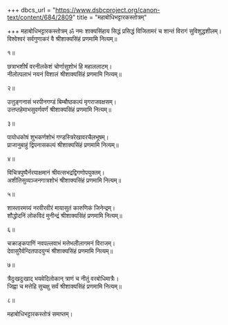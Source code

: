 +++
dbcs_url = "https://www.dsbcproject.org/canon-text/content/684/2809"
title = "महाबोधिभट्टारकस्तोत्रम्"

+++
महाबोधिभट्टारकस्तोत्रम्
ॐ नमः शाक्यसिंहाय
सिद्धं प्रसिद्धं विजितामरं च शान्तं विरागं सुविशुद्धशीलम्।  
विश्वेश्वरं सर्वगुणाकरं वै श्रीशाक्यसिंहं प्रणमामि नित्यम्॥

१॥

छत्राभशीर्षं वरनीलकेशं चोर्णासुशोभं हि महाललाटम्।  
नीलोत्पलाभं नयनं विशालं श्रीशाक्यसिंहं प्रणमामि नित्यम्॥

२॥

उत्तुङ्गनासं भरपीनगण्डं बिम्बौष्ठकल्पं मृगराजवक्षसम्।  
उत्तप्तहेमाभसुवर्णवर्णं श्रीशाक्यसिंहं प्रणमामि नित्यम्॥

३॥

पायोधकोषं शुभकर्णशोभं गण्डस्त्रिरेखावरचैलभूषम्।  
प्राजानुबाहुं द्विपनासकल्पं श्रीशाक्यसिंहं प्रणमामि नित्यम्॥

४॥

विचित्रपुष्पैर्नरयाक्षमानं श्रीवत्सभद्रद्विगणोपयुक्तम्।  
अशीतिसुव्यञ्जनगात्रशोभं श्रीशाक्यसिंहं प्रणमामि नित्यम्॥

५॥

शास्तारमग्र्यं नरवीरवीरं मायासुतं कारुणिकं जिनेन्द्रम्।  
शौद्धोदनिं लोकविदं मुनीन्द्रं श्रीशाक्यसिंहं प्रणमामि नित्यम्॥

६॥

चक्राङ्कपाणिं नवपल्लवाभं मत्तेभलीलागमनं विराजम्।  
देवासुरैर्वन्दितपादयुग्मं श्रीशाक्यसिंहं प्रणमामि नित्यम्॥

७॥

त्रैदुःखदुःखाद् भयवेदिलोकान् त्राणं च नीतुं वरबोधिमात्रैः।  
जिह्वा च मत्तेहि सुचक्षु सर्वं श्रीशाक्यसिंहं प्रणमामि नित्यम्॥

८॥

महाबोधिभट्टारकस्तोत्रं समाप्तम्।  
